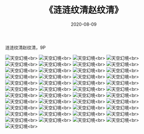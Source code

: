 ﻿---
layout: post
title: 《涟涟纹清赵纹清》
date: 2020-08-09
img: http://photo.orgx.cf/唯美/2019/涟涟纹清赵纹清/000.jpg
tags: [美女,清纯,唯美]
---

涟涟纹清赵纹清，9P



![天空幻境](http://photo.orgx.cf/唯美/2019/涟涟纹清赵纹清/001.jpg''天空幻境'')<br>
![天空幻境](http://photo.orgx.cf/唯美/2019/涟涟纹清赵纹清/002.jpg''天空幻境'')<br>
![天空幻境](http://photo.orgx.cf/唯美/2019/涟涟纹清赵纹清/003.jpg''天空幻境'')<br>
![天空幻境](http://photo.orgx.cf/唯美/2019/涟涟纹清赵纹清/004.jpg''天空幻境'')<br>
![天空幻境](http://photo.orgx.cf/唯美/2019/涟涟纹清赵纹清/005.jpg''天空幻境'')<br>
![天空幻境](http://photo.orgx.cf/唯美/2019/涟涟纹清赵纹清/006.jpg''天空幻境'')<br>
![天空幻境](http://photo.orgx.cf/唯美/2019/涟涟纹清赵纹清/007.jpg''天空幻境'')<br>
![天空幻境](http://photo.orgx.cf/唯美/2019/涟涟纹清赵纹清/008.jpg''天空幻境'')<br>
![天空幻境](http://photo.orgx.cf/唯美/2019/涟涟纹清赵纹清/009.jpg''天空幻境'')<br>
![天空幻境](http://photo.orgx.cf/唯美/2019/涟涟纹清赵纹清/010.jpg''天空幻境'')<br>
![天空幻境](http://photo.orgx.cf/唯美/2019/涟涟纹清赵纹清/011.jpg''天空幻境'')<br>
![天空幻境](http://photo.orgx.cf/唯美/2019/涟涟纹清赵纹清/012.jpg''天空幻境'')<br>
![天空幻境](http://photo.orgx.cf/唯美/2019/涟涟纹清赵纹清/013.jpg''天空幻境'')<br>
![天空幻境](http://photo.orgx.cf/唯美/2019/涟涟纹清赵纹清/014.jpg''天空幻境'')<br>
![天空幻境](http://photo.orgx.cf/唯美/2019/涟涟纹清赵纹清/015.jpg''天空幻境'')<br>
![天空幻境](http://photo.orgx.cf/唯美/2019/涟涟纹清赵纹清/016.jpg''天空幻境'')<br>
![天空幻境](http://photo.orgx.cf/唯美/2019/涟涟纹清赵纹清/017.jpg''天空幻境'')<br>
![天空幻境](http://photo.orgx.cf/唯美/2019/涟涟纹清赵纹清/018.jpg''天空幻境'')<br>
![天空幻境](http://photo.orgx.cf/唯美/2019/涟涟纹清赵纹清/019.jpg''天空幻境'')<br>
![天空幻境](http://photo.orgx.cf/唯美/2019/涟涟纹清赵纹清/020.jpg''天空幻境'')<br>
![天空幻境](http://photo.orgx.cf/唯美/2019/涟涟纹清赵纹清/021.jpg''天空幻境'')<br>
![天空幻境](http://photo.orgx.cf/唯美/2019/涟涟纹清赵纹清/022.jpg''天空幻境'')<br>
![天空幻境](http://photo.orgx.cf/唯美/2019/涟涟纹清赵纹清/023.jpg''天空幻境'')<br>
![天空幻境](http://photo.orgx.cf/唯美/2019/涟涟纹清赵纹清/024.jpg''天空幻境'')<br>
![天空幻境](http://photo.orgx.cf/唯美/2019/涟涟纹清赵纹清/025.jpg''天空幻境'')<br>
![天空幻境](http://photo.orgx.cf/唯美/2019/涟涟纹清赵纹清/026.jpg''天空幻境'')<br>
![天空幻境](http://photo.orgx.cf/唯美/2019/涟涟纹清赵纹清/027.jpg''天空幻境'')<br>
![天空幻境](http://photo.orgx.cf/唯美/2019/涟涟纹清赵纹清/028.jpg''天空幻境'')<br>
![天空幻境](http://photo.orgx.cf/唯美/2019/涟涟纹清赵纹清/029.jpg''天空幻境'')<br>
![天空幻境](http://photo.orgx.cf/唯美/2019/涟涟纹清赵纹清/030.jpg''天空幻境'')<br>
![天空幻境](http://photo.orgx.cf/唯美/2019/涟涟纹清赵纹清/031.jpg''天空幻境'')<br>
![天空幻境](http://photo.orgx.cf/唯美/2019/涟涟纹清赵纹清/032.jpg''天空幻境'')<br>
![天空幻境](http://photo.orgx.cf/唯美/2019/涟涟纹清赵纹清/033.jpg''天空幻境'')<br>
![天空幻境](http://photo.orgx.cf/唯美/2019/涟涟纹清赵纹清/034.jpg''天空幻境'')<br>
![天空幻境](http://photo.orgx.cf/唯美/2019/涟涟纹清赵纹清/035.jpg''天空幻境'')<br>
![天空幻境](http://photo.orgx.cf/唯美/2019/涟涟纹清赵纹清/036.jpg''天空幻境'')<br>
![天空幻境](http://photo.orgx.cf/唯美/2019/涟涟纹清赵纹清/037.jpg''天空幻境'')<br>
![天空幻境](http://photo.orgx.cf/唯美/2019/涟涟纹清赵纹清/038.jpg''天空幻境'')<br>
![天空幻境](http://photo.orgx.cf/唯美/2019/涟涟纹清赵纹清/039.jpg''天空幻境'')<br>
![天空幻境](http://photo.orgx.cf/唯美/2019/涟涟纹清赵纹清/040.jpg''天空幻境'')<br>
![天空幻境](http://photo.orgx.cf/唯美/2019/涟涟纹清赵纹清/041.jpg''天空幻境'')<br>
![天空幻境](http://photo.orgx.cf/唯美/2019/涟涟纹清赵纹清/042.jpg''天空幻境'')<br>
![天空幻境](http://photo.orgx.cf/唯美/2019/涟涟纹清赵纹清/043.jpg''天空幻境'')<br>
![天空幻境](http://photo.orgx.cf/唯美/2019/涟涟纹清赵纹清/044.jpg''天空幻境'')<br>
![天空幻境](http://photo.orgx.cf/唯美/2019/涟涟纹清赵纹清/045.jpg''天空幻境'')<br>